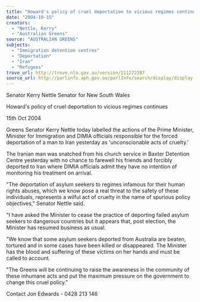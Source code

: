 ```yaml
---
title: "Howard's policy of cruel deportation to vicious regimes continues."
date: "2004-10-15"
creators:
  - "Nettle, Kerry"
  - "Australian Greens"
source: "AUSTRALIAN GREENS"
subjects:
  - "Immigration detention centres"
  - "Deportation"
  - "Iran"
  - "Refugees"
trove_url: http://trove.nla.gov.au/version/211272387
source_url: http://parlinfo.aph.gov.au/parlInfo/search/display/display.w3p;query=Id%3A%22media/pressrel/Q46E6%22
---
```


 Senator Kerry Nettle  Senator for New South Wales    

 Howard's policy of cruel deportation to  vicious regimes continues 

 15th Oct 2004 

 

 Greens Senator Kerry Nettle today labelled the actions of the Prime  Minister, Minister for Immigration and DIMIA officials responsible for  the forced deportation of a man to Iran yesterday as 'unconscionable  acts of cruelty.'   

 The Iranian man was snatched from his church service in Baxter  Detention Centre yesterday with no chance to farewell his friends and  forcibly deported to Iran where DIMIA officials admit they have no  intention of monitoring his treatment on arrival.   

 "The deportation of asylum seekers to regimes infamous for their  human rights abuses, which we know pose a real threat to the safety  of these individuals, represents a wilful act of cruelty in the name of  spurious policy objectives," Senator Nettle said.   

 "I have asked the Minister to cease the practice of deporting failed  asylum seekers to dangerous countries but it appears that, post  election, the Minister has resumed business as usual.   

 "We know that some asylum seekers deported from Australia are  beaten, tortured and in some cases have been killed or disappeared.  The Minister has the blood and suffering of these victims on her hands  and must be called to account.   

 "The Greens will be continuing to raise the awareness in the  community of these inhumane acts and put the maximum pressure on  the government to change this cruel policy." 

 

 Contact Jon Edwards - 0428 213 146 

 

